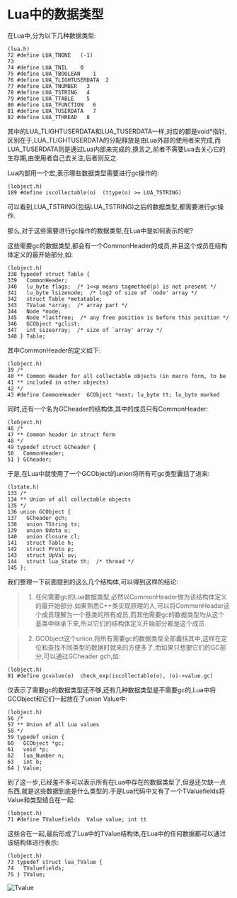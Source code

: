 Lua中的数据类型
=====================
在Lua中,分为以下几种数据类型:
      
	(lua.h)  
 	72 #define LUA_TNONE   (-1)
 	73 
 	74 #define LUA_TNIL    0
 	75 #define LUA_TBOOLEAN    1
 	76 #define LUA_TLIGHTUSERDATA  2
 	77 #define LUA_TNUMBER   3
 	78 #define LUA_TSTRING   4
 	79 #define LUA_TTABLE    5
 	80 #define LUA_TFUNCTION   6
 	81 #define LUA_TUSERDATA   7
 	82 #define LUA_TTHREAD   8


其中的LUA_TLIGHTUSERDATA和LUA_TUSERDATA一样,对应的都是void*指针,区别在于,LUA_TLIGHTUSERDATA的分配释放是由Lua外部的使用者来完成,而LUA_TUSERDATA则是通过Lua内部来完成的,换言之,前者不需要Lua去关心它的生存期,由使用者自己去关注,后者则反之.

Lua内部用一个宏,表示哪些数据类型需要进行gc操作的:

	(lobject.h)
	189 #define iscollectable(o)  (ttype(o) >= LUA_TSTRING)


可以看到,LUA_TSTRING(包括LUA_TSTRING)之后的数据类型,都需要进行gc操作.

那么,对于这些需要进行gc操作的数据类型,在Lua中是如何表示的呢?

这些需要gc的数据类型,都会有一个CommonHeader的成员,并且这个成员在结构体定义的最开始部分,如:

	(lobject.h)
	338 typedef struct Table {
	339   CommonHeader;
	340   lu_byte flags;  /* 1<<p means tagmethod(p) is not present */
	341   lu_byte lsizenode;  /* log2 of size of `node' array */
	342   struct Table *metatable;
	343   TValue *array;  /* array part */
	344   Node *node;
	345   Node *lastfree;  /* any free position is before this position */
	346   GCObject *gclist;
	347   int sizearray;  /* size of `array' array */
	348 } Table;

其中CommonHeader的定义如下:

	(lobject.h)
 	39 /*
 	40 ** Common Header for all collectable objects (in macro form, to be
 	41 ** included in other objects)
 	42 */
 	43 #define CommonHeader  GCObject *next; lu_byte tt; lu_byte marked

同时,还有一个名为GCheader的结构体,其中的成员只有CommonHeader:

	(lobject.h)
 	46 /* 
 	47 ** Common header in struct form
 	48 */             
 	49 typedef struct GCheader {
 	50   CommonHeader;
 	51 } GCheader;   

于是,在Lua中就使用了一个GCObject的union将所有可gc类型囊括了进来:

	(lstate.h)
	133 /*
	134 ** Union of all collectable objects
	135 */
	136 union GCObject {
	137   GCheader gch;
	138   union TString ts;
	139   union Udata u;
	140   union Closure cl;
	141   struct Table h;
	142   struct Proto p;
	143   struct UpVal uv;        
	144   struct lua_State th;  /* thread */
	145 };

我们整理一下前面提到的这么几个结构体,可以得到这样的结论:

>1) 任何需要gc的Lua数据类型,必然以CommonHeader做为该结构体定义的最开始部分.如果熟悉C++类实现原理的人,可以将CommonHeader这个成员理解为一个基类的所有成员,而其他需要gc的数据类型均从这个基类中继承下来,所以它们的结构体定义开始部分都是这个成员.


>2) GCObject这个union,将所有需要gc的数据类型全部囊括其中,这样在定位和查找不同类型的数据时就来的方便多了,而如果只想要它们的GC部分,可以通过GCheader gch,如:

	(lobject.h)
	91 #define gcvalue(o)  check_exp(iscollectable(o), (o)->value.gc)


仅表示了需要gc的数据类型还不够,还有几种数据类型是不需要gc的,Lua中将GCObject和它们一起放在了union Value中:

	(lobject.h)
 	56 /* 
 	57 ** Union of all Lua values
 	58 */ 
 	59 typedef union {           
 	60   GCObject *gc;           
 	61   void *p;
 	62   lua_Number n;           
 	63   int b;
 	64 } Value;

到了这一步,已经差不多可以表示所有在Lua中存在的数据类型了,但是还欠缺一点东西,就是这些数据到底是什么类型的.于是Lua代码中又有了一个TValuefields将Value和类型结合在一起:

	(lobject.h)
	71 #define TValuefields  Value value; int tt

这些合在一起,最后形成了Lua中的TValue结构体,在Lua中的任何数据都可以通过该结构体进行表示:

	(lobject.h)
 	73 typedef struct lua_TValue {
 	74   TValuefields;           
 	75 } TValue; 

![Tvalue](https://raw.github.com/lichuang/Lua-Source-Internal/master/pic/gcobject.png "TValue")
